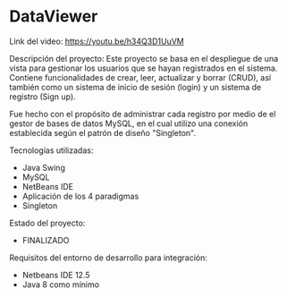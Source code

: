 # DataViewer

Link del video: 
https://youtu.be/h34Q3D1UuVM

Descripción del proyecto:
Este proyecto se basa en el despliegue de una vista para gestionar los usuarios que se hayan registrados en el sistema. Contiene funcionalidades de crear, leer, actualizar y borrar (CRUD), así también como un sistema de inicio de sesión (login) y un sistema de registro (Sign up).

Fue hecho con el propósito de administrar cada registro por medio de el gestor de bases de datos MySQL, en el cual utilizo una conexión establecida según el patrón de diseño "Singleton".

Tecnologías utilizadas:
- Java Swing
- MySQL
- NetBeans IDE
- Aplicación de los 4 paradigmas
- Singleton

Estado del proyecto:
- FINALIZADO

Requisitos del entorno de desarrollo para integración:
- Netbeans IDE 12.5
- Java 8 como mínimo


